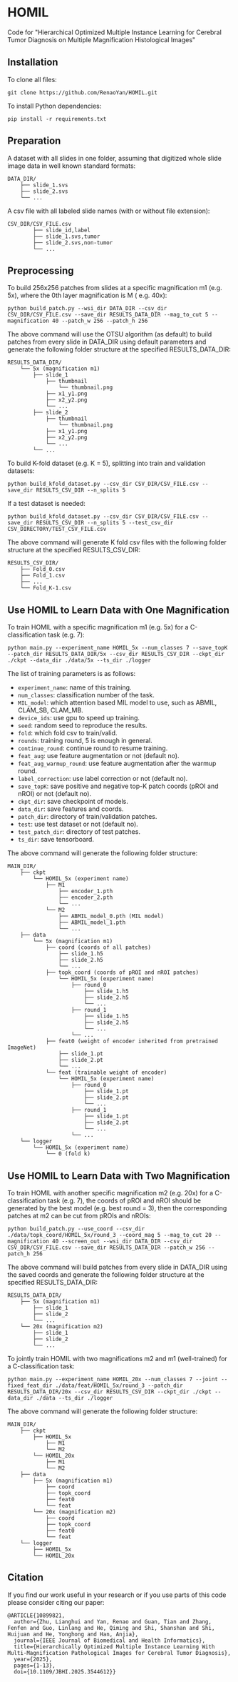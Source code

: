 # HOMIL

Code for "Hierarchical Optimized Multiple Instance Learning for Cerebral Tumor Diagnosis on Multiple Magnification Histological
Images"

## Installation

To clone all files:

```
git clone https://github.com/RenaoYan/HOMIL.git
```

To install Python dependencies:

```
pip install -r requirements.txt
```

## Preparation

A dataset with all slides in one folder, assuming that digitized whole slide image data in well known standard formats:

```
DATA_DIR/
	├── slide_1.svs
	├── slide_2.svs
	└── ...
```

A csv file with all labeled slide names (with or without file extension):

```
CSV_DIR/CSV_FILE.csv
		├── slide_id,label
		├── slide_1.svs,tumor
		├── slide_2.svs,non-tumor
		└── ...
```

## Preprocessing

To build 256x256 patches from slides at a specific magnification m1 (e.g. 5x), where the 0th layer magnification is M (
e.g. 40x):

```
python build_patch.py --wsi_dir DATA_DIR --csv_dir CSV_DIR/CSV_FILE.csv --save_dir RESULTS_DATA_DIR --mag_to_cut 5 --magnification 40 --patch_w 256 --patch_h 256
```

The above command will use the OTSU algorithm (as default) to build patches from every slide in DATA_DIR using default
parameters and generate the following folder structure at the specified RESULTS_DATA_DIR:

```
RESULTS_DATA_DIR/
	└── 5x (magnification m1)
		├── slide_1
			├── thumbnail
				└── thumbnail.png
			├── x1_y1.png
			├── x2_y2.png
			└── ...
		├── slide_2
			├── thumbnail
				└── thumbnail.png
			├── x1_y1.png
			├── x2_y2.png
			└── ...
		└── ...
```

To build K-fold dataset (e.g. K = 5), splitting into train and validation datasets:

```
python build_kfold_dataset.py --csv_dir CSV_DIR/CSV_FILE.csv --save_dir RESULTS_CSV_DIR --n_splits 5
```

If a test dataset is needed:

```
python build_kfold_dataset.py --csv_dir CSV_DIR/CSV_FILE.csv --save_dir RESULTS_CSV_DIR --n_splits 5 --test_csv_dir CSV_DIRECTORY/TEST_CSV_FILE.csv
```

The above command will generate K fold csv files with the following folder structure at the specified RESULTS_CSV_DIR:

```
RESULTS_CSV_DIR/
	├── Fold_0.csv
	├── Fold_1.csv
	├── ...
	└── Fold_K-1.csv
```

## Use HOMIL to Learn Data with One Magnification

To train HOMIL with a specific magnification m1 (e.g. 5x) for a C-classification task (e.g. 7):

```
python main.py --experiment_name HOMIL_5x --num_classes 7 --save_topK --patch_dir RESULTS_DATA_DIR/5x --csv_dir RESULTS_CSV_DIR --ckpt_dir ./ckpt --data_dir ./data/5x --ts_dir ./logger
```

The list of training parameters is as follows:

- `experiment_name`: name of this training.
- `num_classes`: classification number of the task.
- `MIL_model`: which attention based MIL model to use, such as ABMIL, CLAM_SB, CLAM_MB.
- `device_ids`: use gpu to speed up training.
- `seed`: random seed to reproduce the results.
- `fold`: which fold csv to train/valid.
- `rounds`: training round, 5 is enough in general.
- `continue_round`: continue round to resume training.
- `feat_aug`: use feature augmentation or not (default no).
- `feat_aug_warmup_round`: use feature augmentation after the warmup round.
- `label_correction`: use label correction or not (default no).
- `save_topK`: save positive and negative top-K patch coords (pROI and nROI) or not (default no).
- `ckpt_dir`: save checkpoint of models.
- `data_dir`: save features and coords.
- `patch_dir`: directory of train/validation patches.
- `test`: use test dataset or not (default no).
- `test_patch_dir`: directory of test patches.
- `ts_dir`: save tensorboard.

The above command will generate the following folder structure:

```
MAIN_DIR/
	├── ckpt
		└── HOMIL_5x (experiment name)
			├── M1
				├── encoder_1.pth
				├── encoder_2.pth
				└── ...
			└── M2
				├── ABMIL_model_0.pth (MIL model)
				├── ABMIL_model_1.pth
				└── ...
	├── data
		└── 5x (magnification m1)
			├── coord (coords of all patches)
				├── slide_1.h5
				├── slide_2.h5
				└── ...
			├── topk_coord (coords of pROI and nROI patches)
				└── HOMIL_5x (experiment name)
					├── round_0
						├── slide_1.h5
						├── slide_2.h5
						└── ...
					├── round_1
						├── slide_1.h5
						├── slide_2.h5
						└── ...
					└── ...
			├── feat0 (weight of encoder inherited from pretrained ImageNet)
				├── slide_1.pt
				├── slide_2.pt
				└── ...
			└── feat (trainable weight of encoder)
				└── HOMIL_5x (experiment name)
					├── round_0
						├── slide_1.pt
						├── slide_2.pt
						└── ...
					├── round_1
						├── slide_1.pt
						├── slide_2.pt
						└── ...
					└── ...
	└── logger
		└── HOMIL_5x (experiment name)
			└── 0 (fold k)
```

## Use HOMIL to Learn Data with Two Magnification

To train HOMIL with another specific magnification m2 (e.g. 20x) for a C-classification task (e.g. 7), the coords of
pROI and nROI should be generated by the best model (e.g. best round = 3), then the corresponding patches at m2 can be
cut from pROIs and nROIs:

```
python build_patch.py --use_coord --csv_dir ./data/topk_coord/HOMIL_5x/round_3 --coord_mag 5 --mag_to_cut 20 --magnification 40 --screen_out --wsi_dir DATA_DIR --csv_dir CSV_DIR/CSV_FILE.csv --save_dir RESULTS_DATA_DIR --patch_w 256 --patch_h 256
```

The above command will build patches from every slide in DATA_DIR using the saved coords and generate the following
folder structure at the specified RESULTS_DATA_DIR:

```
RESULTS_DATA_DIR/
	├── 5x (magnification m1)
		├── slide_1
		├── slide_2
		└── ...
	└── 20x (magnification m2)
		├── slide_1
		├── slide_2
		└── ...
```

To jointly train HOMIL with two magnifications m2 and m1 (well-trained) for a C-classification task:

```
python main.py --experiment_name HOMIL_20x --num_classes 7 --joint --fixed_feat_dir ./data/feat/HOMIL_5x/round_3 --patch_dir RESULTS_DATA_DIR/20x --csv_dir RESULTS_CSV_DIR --ckpt_dir ./ckpt --data_dir ./data --ts_dir ./logger
```

The above command will generate the following folder structure:

```
MAIN_DIR/
	├── ckpt
		├── HOMIL_5x
			├── M1
			└── M2
		└── HOMIL_20x
			├── M1
			└── M2
	├── data
		├── 5x (magnification m1)
			├── coord
			├── topk_coord
			├── feat0
			└── feat
		└── 20x (magnification m2)
			├── coord
			├── topk_coord
			├── feat0
			└── feat
	└── logger
		├── HOMIL_5x
		└── HOMIL_20x
```
## Citation
If you find our work useful in your research or if you use parts of this code please consider citing our paper:
```
@ARTICLE{10899821,
  author={Zhu, Lianghui and Yan, Renao and Guan, Tian and Zhang, Fenfen and Guo, Linlang and He, Qiming and Shi, Shanshan and Shi, Huijuan and He, Yonghong and Han, Anjia},
  journal={IEEE Journal of Biomedical and Health Informatics}, 
  title={Hierarchically Optimized Multiple Instance Learning With Multi-Magnification Pathological Images for Cerebral Tumor Diagnosis}, 
  year={2025},
  pages={1-13},
  doi={10.1109/JBHI.2025.3544612}}
```
